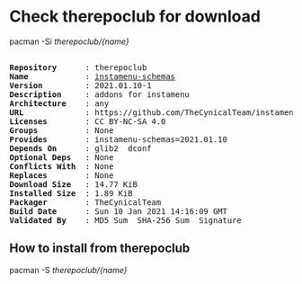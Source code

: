 # Check therepoclub for download

        
pacman -Si *therepoclub/{name}*

<div class="highlight"><pre class="highlight"><text>
<b>Repository</b>      : therepoclub
<b>Name</b>            : <a href='../../x86_64/instamenu-schemas-2021.01.10-1-any.pkg.tar.zst'>instamenu-schemas</a>
<b>Version</b>         : 2021.01.10-1
<b>Description</b>     : addons for instamenu
<b>Architecture</b>    : any
<b>URL</b>             : https://github.com/TheCynicalTeam/instamenu-schemas
<b>Licenses</b>        : CC BY-NC-SA 4.0
<b>Groups</b>          : None
<b>Provides</b>        : instamenu-schemas=2021.01.10
<b>Depends On</b>      : glib2  dconf
<b>Optional Deps</b>   : None
<b>Conflicts With</b>  : None
<b>Replaces</b>        : None
<b>Download Size</b>   : 14.77 KiB
<b>Installed Size</b>  : 1.89 KiB
<b>Packager</b>        : TheCynicalTeam <wayne6324@gmail.com>
<b>Build Date</b>      : Sun 10 Jan 2021 14:16:09 GMT
<b>Validated By</b>    : MD5 Sum  SHA-256 Sum  Signature
</text></pre></div>

## How to install from therepoclub

        
pacman -S *therepoclub/{name}*
